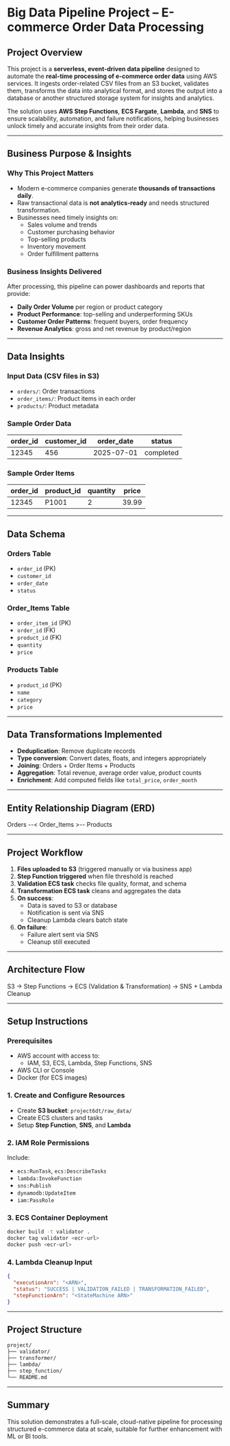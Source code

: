 
# Big Data Pipeline Project – E-commerce Order Data Processing

## Project Overview

This project is a **serverless, event-driven data pipeline** designed to automate the **real-time processing of e-commerce order data** using AWS services. It ingests order-related CSV files from an S3 bucket, validates them, transforms the data into analytical format, and stores the output into a database or another structured storage system for insights and analytics.

The solution uses **AWS Step Functions**, **ECS Fargate**, **Lambda**, and **SNS** to ensure scalability, automation, and failure notifications, helping businesses unlock timely and accurate insights from their order data.

---

## Business Purpose & Insights

### Why This Project Matters

- Modern e-commerce companies generate **thousands of transactions daily**.
- Raw transactional data is **not analytics-ready** and needs structured transformation.
- Businesses need timely insights on:
  - Sales volume and trends
  - Customer purchasing behavior
  - Top-selling products
  - Inventory movement
  - Order fulfillment patterns

### Business Insights Delivered

After processing, this pipeline can power dashboards and reports that provide:

- **Daily Order Volume** per region or product category
- **Product Performance**: top-selling and underperforming SKUs
- **Customer Order Patterns**: frequent buyers, order frequency
- **Revenue Analytics**: gross and net revenue by product/region

---

## Data Insights

### Input Data (CSV files in S3)

- `orders/`: Order transactions
- `order_items/`: Product items in each order
- `products/`: Product metadata

### Sample Order Data

| order_id | customer_id | order_date  | status     |
|----------|-------------|-------------|------------|
| 12345    | 456         | 2025-07-01  | completed  |

### Sample Order Items

| order_id | product_id | quantity | price  |
|----------|------------|----------|--------|
| 12345    | P1001      | 2        | 39.99  |

---

## Data Schema

### Orders Table
- `order_id` (PK)
- `customer_id`
- `order_date`
- `status`

### Order_Items Table
- `order_item_id` (PK)
- `order_id` (FK)
- `product_id` (FK)
- `quantity`
- `price`

### Products Table
- `product_id` (PK)
- `name`
- `category`
- `price`

---

## Data Transformations Implemented

- **Deduplication**: Remove duplicate records
- **Type conversion**: Convert dates, floats, and integers appropriately
- **Joining**: Orders + Order Items + Products
- **Aggregation**: Total revenue, average order value, product counts
- **Enrichment**: Add computed fields like `total_price`, `order_month`

---

## Entity Relationship Diagram (ERD)

Orders --< Order_Items >-- Products

---

## Project Workflow

1. **Files uploaded to S3** (triggered manually or via business app)
2. **Step Function triggered** when file threshold is reached
3. **Validation ECS task** checks file quality, format, and schema
4. **Transformation ECS task** cleans and aggregates the data
5. **On success**:
   - Data is saved to S3 or database
   - Notification is sent via SNS
   - Cleanup Lambda clears batch state
6. **On failure**:
   - Failure alert sent via SNS
   - Cleanup still executed

---

## Architecture Flow

S3 -> Step Functions -> ECS (Validation & Transformation) -> SNS + Lambda Cleanup

---

## Setup Instructions

### Prerequisites

- AWS account with access to:
  - IAM, S3, ECS, Lambda, Step Functions, SNS
- AWS CLI or Console
- Docker (for ECS images)

### 1. **Create and Configure Resources**

- Create **S3 bucket**: `project6dt/raw_data/`
- Create ECS clusters and tasks
- Setup **Step Function**, **SNS**, and **Lambda**

### 2. **IAM Role Permissions**

Include:

- `ecs:RunTask`, `ecs:DescribeTasks`
- `lambda:InvokeFunction`
- `sns:Publish`
- `dynamodb:UpdateItem`
- `iam:PassRole`

### 3. **ECS Container Deployment**

```bash
docker build -t validator .
docker tag validator <ecr-url>
docker push <ecr-url>
```

### 4. **Lambda Cleanup Input**

```json
{
  "executionArn": "<ARN>",
  "status": "SUCCESS | VALIDATION_FAILED | TRANSFORMATION_FAILED",
  "stepFunctionArn": "<StateMachine ARN>"
}
```

---

## Project Structure

```bash
project/
├── validator/
├── transformer/
├── lambda/
├── step_function/
└── README.md
```

---

## Summary

This solution demonstrates a full-scale, cloud-native pipeline for processing structured e-commerce data at scale, suitable for further enhancement with ML or BI tools.
